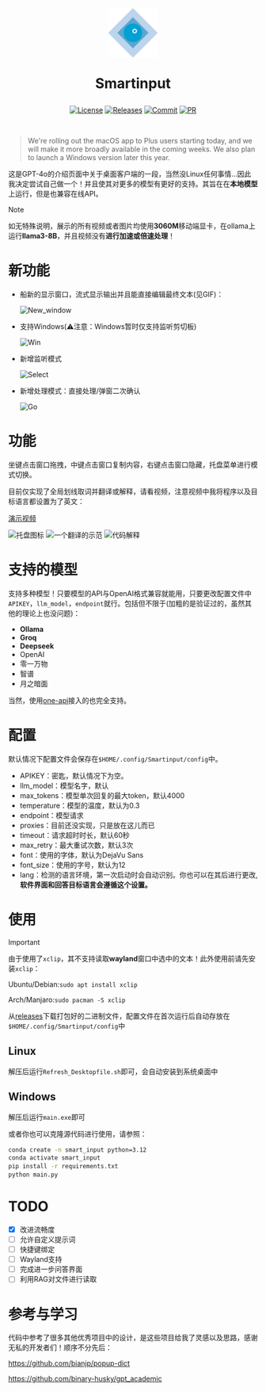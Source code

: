 <br>

<div align=center>
<h1 aligh="center">
<img src="icon.png" width="100"> 

Smartinput
</h1>

[![License][License-image]][License-url]
[![Releases][Releases-image]][Releases-url]
[![Commit][GitHub-last-commit]][Commit-url]
[![PR][PRs-image]][PRs-url]

[License-image]: https://img.shields.io/github/license/Menghuan1918/Smartinput
[Releases-image]: https://img.shields.io/github/v/release/Menghuan1918/Smartinput
[GitHub-last-commit]: https://img.shields.io/github/last-commit/Menghuan1918/Smartinput
[PRs-image]: https://img.shields.io/badge/PRs-welcome-pink?style=flat-square

[License-url]: https://github.com/Menghuan1918/Smartinput/blob/master/LICENSE
[Releases-url]: https://github.com/Menghuan1918/Smartinput/releases
[Commit-url]: https://github.com/Menghuan1918/Smartinput/commits/master/
[PRs-url]: https://github.com/Menghuan1918/Smartinput/pulls
</div>
<br>

> We're rolling out the macOS app to Plus users starting today, and we will make it more broadly available in the coming weeks. We also plan to launch a Windows version later this year.

这是GPT-4o的介绍页面中关于桌面客户端的一段，当然没Linux任何事情...因此我决定尝试自己做一个！并且使其对更多的模型有更好的支持。其旨在在**本地模型**上运行，但是也兼容在线API。

> [!NOTE]
> 如无特殊说明，展示的所有视频或者图片均使用**3060M**移动端显卡，在ollama上运行**llama3-8B**，并且视频没有**进行加速或倍速处理**！

# 新功能
- 船新的显示窗口，流式显示输出并且能直接编辑最终文本(见GIF)：
  
  ![New_window](https://github.com/Menghuan1918/Smartinput/assets/122662527/0704fea4-19c4-4716-a953-cbeca4dcb653)

- 支持Windows(⚠️注意：Windows暂时仅支持监听剪切板)
  
  ![Win](https://github.com/Menghuan1918/Smartinput/assets/122662527/1060aae1-9a2a-480d-b679-7ded34f1376b)
  
- 新增监听模式
  
  ![Select](https://github.com/Menghuan1918/Smartinput/assets/122662527/06a26e02-755f-4622-8f42-fdf33b212e8a)
- 新增处理模式：直接处理/弹窗二次确认

  ![Go](https://github.com/Menghuan1918/Smartinput/assets/122662527/a6823094-0da4-4558-8630-d9dd178f502b)
# 功能
坐键点击窗口拖拽，中键点击窗口复制内容，右键点击窗口隐藏，托盘菜单进行模式切换。

目前仅实现了全局划线取词并翻译或解释，请看视频，注意视频中我将程序以及目标语言都设置为了英文：

[演示视频](https://github.com/Menghuan1918/Smartinput/assets/122662527/2f1c85ad-e6f1-448c-bcb9-9b6cc26cb161)

<span><img src="https://github.com/Menghuan1918/Smartinput/assets/122662527/c3dbe68f-62d0-4ccc-8e4c-b837009217c7" alt="托盘图标"> <img src="https://github.com/Menghuan1918/Smartinput/assets/122662527/682ac9f0-3239-4c4c-966a-887295bb5525" alt="一个翻译的示范"> <img src="https://github.com/Menghuan1918/Smartinput/assets/122662527/4be09fab-429e-4c5e-a9b6-78fe7de98288" alt="代码解释"></span>

# 支持的模型
支持多种模型！只要模型的API与OpenAI格式兼容就能用，只要更改配置文件中`APIKEY`，`llm_model`，`endpoint`就行。包括但不限于(加粗的是验证过的，虽然其他的理论上也没问题)：
- **Ollama**
- **Groq**
- **Deepseek**
- OpenAI
- 零一万物
- 智谱
- 月之暗面

当然，使用[one-api](https://github.com/songquanpeng/one-api)接入的也完全支持。

# 配置
默认情况下配置文件会保存在`$HOME/.config/Smartinput/config`中。
- APIKEY：密匙，默认情况下为空。
- llm_model：模型名字，默认
- max_tokens：模型单次回复的最大token，默认4000
- temperature：模型的温度，默认为0.3
- endpoint：模型请求
- proxies：目前还没实现，只是放在这儿而已
- timeout：请求超时时长，默认60秒
- max_retry：最大重试次数，默认3次
- font：使用的字体，默认为DejaVu Sans
- font_size：使用的字号，默认为12
- lang：检测的语言环境，第一次启动时会自动识别。你也可以在其后进行更改,**软件界面和回答目标语言会遵循这个设置。**

# 使用
> [!IMPORTANT]
> 由于使用了`xclip`，其不支持读取**wayland**窗口中选中的文本！此外使用前请先安装`xclip`：
> 
> Ubuntu/Debian:`sudo apt install xclip`
> 
> Arch/Manjaro:`sudo pacman -S xclip`

从[releases](https://github.com/Menghuan1918/Smartinput/releases)下载打包好的二进制文件，配置文件在首次运行后自动存放在`$HOME/.config/Smartinput/config`中

## Linux
解压后运行`Refresh_Desktopfile.sh`即可，会自动安装到系统桌面中

## Windows
解压后运行`main.exe`即可

或者你也可以克隆源代码进行使用，请参照：

```bash
conda create -n smart_input python=3.12
conda activate smart_input
pip install -r requirements.txt
python main.py
```
# TODO
- [x] 改进流畅度
- [ ] 允许自定义提示词
- [ ] 快捷键绑定
- [ ] Wayland支持
- [ ] 完成进一步问答界面
- [ ] 利用RAG对文件进行读取

# 参考与学习
代码中参考了很多其他优秀项目中的设计，是这些项目给我了灵感以及思路，感谢无私的开发者们！顺序不分先后：

https://github.com/bianjp/popup-dict

https://github.com/binary-husky/gpt_academic

